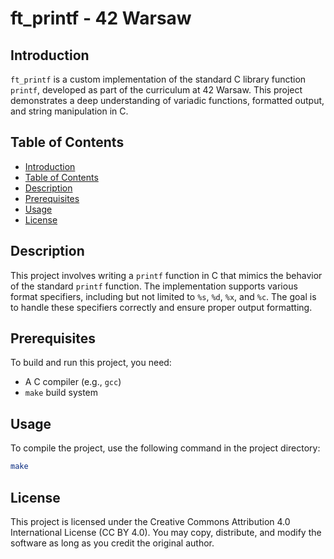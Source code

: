 # ft_printf - 42 Warsaw

## Introduction
`ft_printf` is a custom implementation of the standard C library function `printf`, developed as part of the curriculum at 42 Warsaw. This project demonstrates a deep understanding of variadic functions, formatted output, and string manipulation in C.

## Table of Contents
- [Introduction](#introduction)
- [Table of Contents](#table-of-contents)
- [Description](#description)
- [Prerequisites](#prerequisites)
- [Usage](#usage)
- [License](#license)

## Description
This project involves writing a `printf` function in C that mimics the behavior of the standard `printf` function. The implementation supports various format specifiers, including but not limited to `%s`, `%d`, `%x`, and `%c`. The goal is to handle these specifiers correctly and ensure proper output formatting.

## Prerequisites
To build and run this project, you need:
- A C compiler (e.g., `gcc`)
- `make` build system

## Usage
To compile the project, use the following command in the project directory:
```sh
make
```

## License
This project is licensed under the Creative Commons Attribution 4.0 International License (CC BY 4.0). You may copy, distribute, and modify the software as long as you credit the original author.
